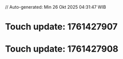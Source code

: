 // Auto-generated: Min 26 Okt 2025 04:31:47 WIB

# Touch update: 1761427907

# Touch update: 1761427908

